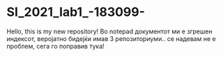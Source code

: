 # SI_2021_lab1_-183099-
Hello, this is my new repository!
Во notepad документот ми е згрешен индексот, веројатно бидејќи имав 3 репозиториуми.. се надевам не е проблем, сега го поправив тука!
